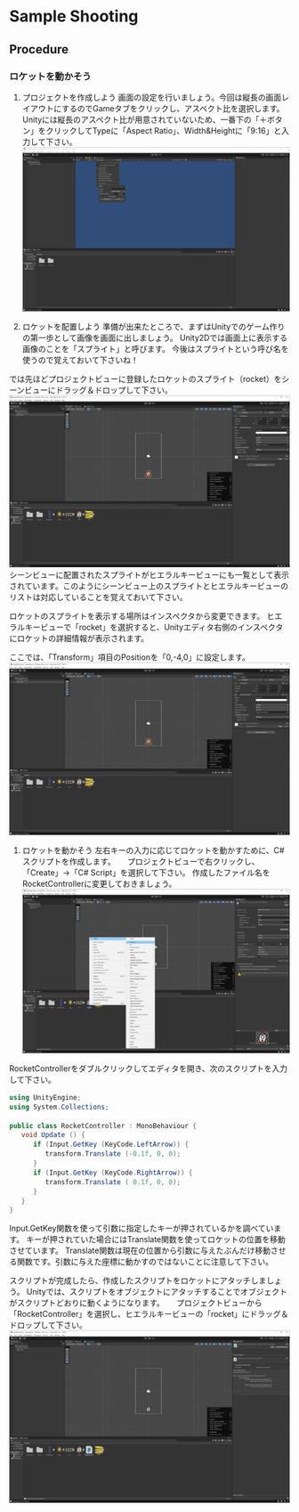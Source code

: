 # Sample Shooting

## Procedure

### ロケットを動かそう
   1. プロジェクトを作成しよう
   画面の設定を行いましょう。今回は縦長の画面レイアウトにするのでGameタブをクリックし、アスペクト比を選択します。
   Unityには縦長のアスペクト比が用意されていないため、一番下の「＋ボタン」をクリックしてTypeに「Aspect Ratio」、Width&Heightに「9:16」と入力して下さい。
   ![Alt text](image.png)

   2. ロケットを配置しよう
   準備が出来たところで、まずはUnityでのゲーム作りの第一歩として画像を画面に出しましょう。
   Unity2Dでは画面上に表示する画像のことを「スプライト」と呼びます。
   今後はスプライトという呼び名を使うので覚えておいて下さいね！

   では先ほどプロジェクトビューに登録したロケットのスプライト（rocket）をシーンビューにドラッグ＆ドロップして下さい。
   ![Alt text](image-1.png)
   シーンビューに配置されたスプライトがヒエラルキービューにも一覧として表示されています。このようにシーンビュー上のスプライトとヒエラルキービューのリストは対応していることを覚えておいて下さい。

   ロケットのスプライトを表示する場所はインスペクタから変更できます。
   ヒエラルキービューで「rocket」を選択すると、Unityエディタ右側のインスペクタにロケットの詳細情報が表示されます。

   ここでは、「Transform」項目のPositionを「0,-4,0」に設定します。
   ![Alt text](image-2.png)

   1. ロケットを動かそう
   左右キーの入力に応じてロケットを動かすために、C#スクリプトを作成します。
   　
   プロジェクトビューで右クリックし、「Create」→「C# Script」を選択して下さい。
   作成したファイル名をRocketControllerに変更しておきましょう。
   ![Alt text](image-3.png)

   RocketControllerをダブルクリックしてエディタを開き、次のスクリプトを入力して下さい。
   ```cs
   using UnityEngine;
   using System.Collections;

   public class RocketController : MonoBehaviour {
      void Update () {
         if (Input.GetKey (KeyCode.LeftArrow)) {
            transform.Translate (-0.1f, 0, 0);
         }
         if (Input.GetKey (KeyCode.RightArrow)) {
            transform.Translate ( 0.1f, 0, 0);
         }
      }
   }
   ```
   Input.GetKey関数を使って引数に指定したキーが押されているかを調べています。
   キーが押されていた場合にはTranslate関数を使ってロケットの位置を移動させています。
   Translate関数は現在の位置から引数に与えたぶんだけ移動させる関数です。引数に与えた座標に動かすのではないことに注意して下さい。

   スクリプトが完成したら、作成したスクリプトをロケットにアタッチしましょう。
   Unityでは、スクリプトをオブジェクトにアタッチすることでオブジェクトがスクリプトどおりに動くようになります。
   　
   プロジェクトビューから「RocketController」を選択し、ヒエラルキービューの「rocket」にドラッグ＆ドロップして下さい。
   ![Alt text](image-4.png)
